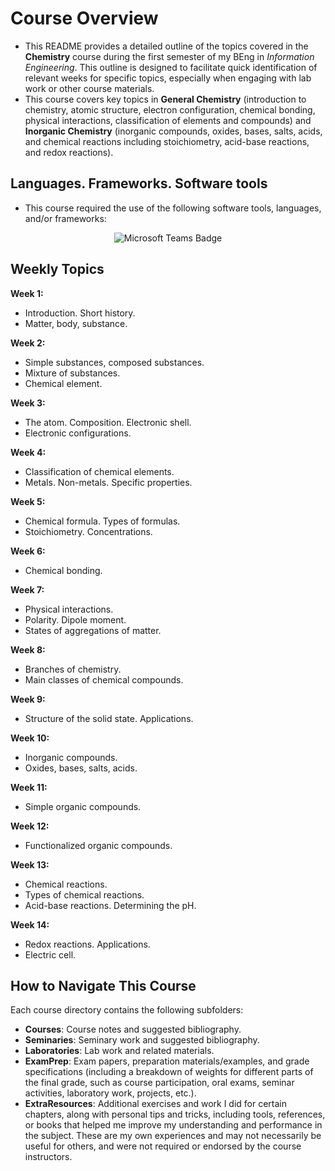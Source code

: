 # Course Overview

- This README provides a detailed outline of the topics covered in the **Chemistry** course during the first semester of my BEng in _Information Engineering_. This outline is designed to facilitate quick identification of relevant weeks for specific topics, especially when engaging with lab work or other course materials.
- This course covers key topics in **General Chemistry** (introduction to chemistry, atomic structure, electron configuration, chemical bonding, physical interactions, classification of elements and compounds) and **Inorganic Chemistry** (inorganic compounds, oxides, bases, salts, acids, and chemical reactions including stoichiometry, acid-base reactions, and redox reactions).

## Languages. Frameworks. Software tools

- This course required the use of the following software tools, languages, and/or frameworks:

<div align="center">
  
<p>
<img alt="Microsoft Teams Badge" src="https://img.shields.io/badge/MicrosoftTeams-%236264A7?style=for-the-badge&logo=microsoftteams&logoColor=white">
</p>
  
</div>

## Weekly Topics

**Week 1:** 
- Introduction. Short history.
- Matter, body, substance.

**Week 2:**
- Simple substances, composed substances.
- Mixture of substances.
- Chemical element.

**Week 3:**
- The atom. Composition. Electronic shell.
- Electronic configurations.

**Week 4:**
- Classification of chemical elements.
- Metals. Non-metals. Specific properties.

**Week 5:**
- Chemical formula. Types of formulas.
- Stoichiometry. Concentrations.

**Week 6:**
- Chemical bonding.

**Week 7:**
- Physical interactions.
- Polarity. Dipole moment.
- States of aggregations of matter.

**Week 8:**
- Branches of chemistry.
- Main classes of chemical compounds.

**Week 9:**
- Structure of the solid state. Applications. 

**Week 10:**
- Inorganic compounds.
- Oxides, bases, salts, acids.

**Week 11:**
- Simple organic compounds.

**Week 12:**
- Functionalized organic compounds.

**Week 13:**
- Chemical reactions.
- Types of chemical reactions.
- Acid-base reactions. Determining the pH.

**Week 14:**
- Redox reactions. Applications.
- Electric cell.

## How to Navigate This Course

Each course directory contains the following subfolders:

- **Courses**: Course notes and suggested bibliography.
- **Seminaries**: Seminary work and suggested bibliography.
- **Laboratories**: Lab work and related materials.
- **ExamPrep**: Exam papers, preparation materials/examples, and grade specifications (including a breakdown of weights for different parts of the final grade, such as course participation, oral exams, seminar activities, laboratory work, projects, etc.).
- **ExtraResources**: Additional exercises and work I did for certain chapters, along with personal tips and tricks, including tools, references, or books that helped me improve my understanding and performance in the subject. These are my own experiences and may not necessarily be useful for others, and were not required or endorsed by the course instructors.


